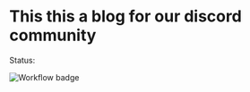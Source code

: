 # This this a blog for our discord community

Status:

![Workflow badge](https://github.com/ShazBoi-Basement/shazpacc-blog/actions/workflows/.github/workflows/runner.yaml/badge.svg)